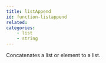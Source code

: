 ```yaml
---
title: listAppend
id: function-listappend
related:
categories:
    - list
    - string
---
```


Concatenates a list or element to a list.